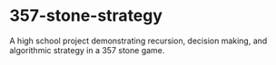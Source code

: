 # 357-stone-strategy
A high school project demonstrating recursion, decision making, and algorithmic strategy in a 357 stone game.
